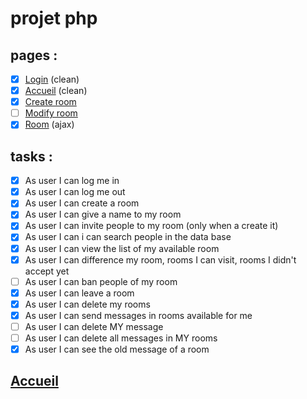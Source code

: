 # projet php

## pages :

- [x] [Login](talk_with_me/login.php) (clean)
- [x] [Accueil](index.php) (clean)
- [x] [Create room](talk_with_me/create_room.php)
- [ ] [Modify room](talk_with_me/modif.php)
- [x] [Room](talk_with_me/room.php) (ajax)

## tasks :

- [x] As user I can log me in 
- [x] As user I can log me out
- [x] As user I can create a room
- [x] As user I can give a name to my room
- [x] As user I can invite people to my room (only when a create it)
- [x] As user I can i can search people in the data base
- [x] As user I can view the list of my available room
- [x] As user I can difference my room, rooms I can visit, rooms I didn't accept yet
- [ ] As user I can ban people of my room
- [x] As user I can leave a room
- [x] As user I can delete my rooms
- [x] As user I can send messages in rooms available for me
- [ ] As user I can delete MY message
- [ ] As user I can delete all messages in MY rooms
- [x] As user I can see the old message of a room

## [Accueil](index.php)

